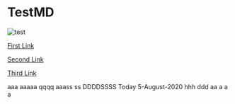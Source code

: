 # TestMD

![test](https://github.com/hirenp-waferwire/TestMD/workflows/test/badge.svg)

[First Link](https://www.google.com)

[Second Link](https://www.testaaaaaa.com)

[Third Link](https://www.google.com)

aaa aaaaa qqqq aaass ss DDDDSSSS Today 5-August-2020 hhh ddd
aa
a
a
a
